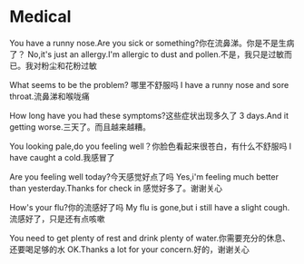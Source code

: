 # Medical

You have a runny nose.Are you sick or something?你在流鼻涕。你是不是生病了？
No,it's just an allergy.I'm allergic to dust and pollen.不是，我只是过敏而已。我对粉尘和花粉过敏

What seems to be the problem? 哪里不舒服吗
I have a runny nose and sore throat.流鼻涕和喉咙痛

How long have you had these symptoms?这些症状出现多久了
3 days.And it getting worse.三天了。而且越来越糟。

You looking pale,do you feeling well？你脸色看起来很苍白，有什么不舒服吗
I have caught a cold.我感冒了

Are you feeling well today?今天感觉好点了吗
Yes,i'm feeling much better than yesterday.Thanks for check in 感觉好多了。谢谢关心

How's your flu?你的流感好了吗
My flu is gone,but i still have a slight cough.流感好了，只是还有点咳嗽

You need to get plenty of rest and drink plenty of water.你需要充分的休息、还要喝足够的水
OK.Thanks a lot for your concern.好的，谢谢关心

